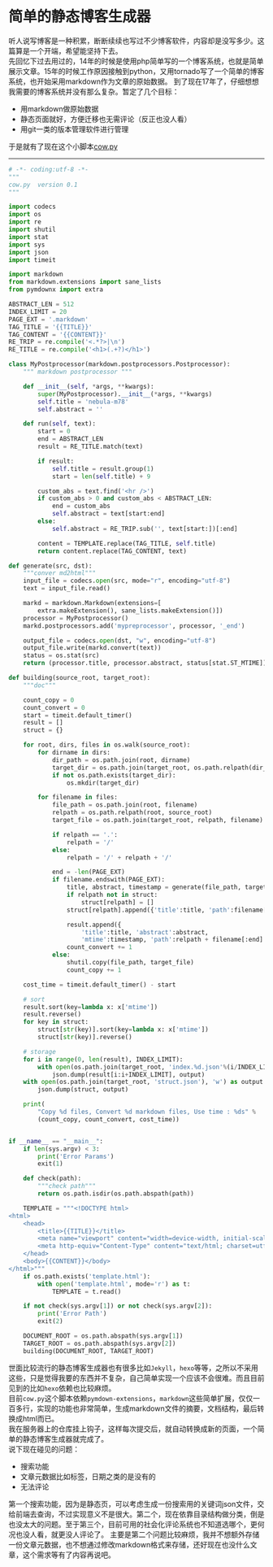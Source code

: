 # 简单的静态博客生成器  

听人说写博客是一种积累，断断续续也写过不少博客软件，内容却是没写多少。这篇算是一个开端，希望能坚持下去。  
先回忆下过去用过的，14年的时候是使用php简单写的一个博客系统，也就是简单展示文章。15年的时候工作原因接触到python，又用tornado写了一个简单的博客系统，也开始采用markdown作为文章的原始数据。
到了现在17年了，仔细想想我需要的博客系统并没有那么复杂。暂定了几个目标：

* 用markdown做原始数据  
* 静态页面就好，方便迁移也无需评论（反正也没人看）  
* 用git一类的版本管理软件进行管理  

于是就有了现在这个小脚本[cow.py](https://github.com/LaoQi/icode/tree/master/nebula/cow)

---------

```python
# -*- coding:utf-8 -*-
"""
cow.py  version 0.1
"""

import codecs
import os
import re
import shutil
import stat
import sys
import json
import timeit

import markdown
from markdown.extensions import sane_lists
from pymdownx import extra

ABSTRACT_LEN = 512
INDEX_LIMIT = 20
PAGE_EXT = '.markdown'
TAG_TITLE = '{{TITLE}}'
TAG_CONTENT = '{{CONTENT}}'
RE_TRIP = re.compile('<.*?>|\n')
RE_TITLE = re.compile('<h1>(.+?)</h1>')

class MyPostprocessor(markdown.postprocessors.Postprocessor):
    """ markdown postprocessor """

    def __init__(self, *args, **kwargs):
        super(MyPostprocessor).__init__(*args, **kwargs)
        self.title = 'nebula-m78'
        self.abstract = ''

    def run(self, text):
        start = 0
        end = ABSTRACT_LEN
        result = RE_TITLE.match(text)

        if result:
            self.title = result.group(1)
            start = len(self.title) + 9

        custom_abs = text.find('<hr />')
        if custom_abs > 0 and custom_abs < ABSTRACT_LEN:
            end = custom_abs
            self.abstract = text[start:end]
        else:
            self.abstract = RE_TRIP.sub('', text[start:])[:end]

        content = TEMPLATE.replace(TAG_TITLE, self.title)
        return content.replace(TAG_CONTENT, text)

def generate(src, dst):
    """conver md2html"""
    input_file = codecs.open(src, mode="r", encoding="utf-8")
    text = input_file.read()

    markd = markdown.Markdown(extensions=[
        extra.makeExtension(), sane_lists.makeExtension()])
    processor = MyPostprocessor()
    markd.postprocessors.add('mypreprocessor', processor, '_end')

    output_file = codecs.open(dst, "w", encoding="utf-8")
    output_file.write(markd.convert(text))
    status = os.stat(src)
    return (processor.title, processor.abstract, status[stat.ST_MTIME])

def building(source_root, target_root):
    """doc"""

    count_copy = 0
    count_convert = 0
    start = timeit.default_timer()
    result = []
    struct = {}

    for root, dirs, files in os.walk(source_root):
        for dirname in dirs:
            dir_path = os.path.join(root, dirname)
            target_dir = os.path.join(target_root, os.path.relpath(dir_path, source_root))
            if not os.path.exists(target_dir):
                os.mkdir(target_dir)

        for filename in files:
            file_path = os.path.join(root, filename)
            relpath = os.path.relpath(root, source_root)
            target_file = os.path.join(target_root, relpath, filename)

            if relpath == '.':
                relpath = '/'
            else:
                relpath = '/' + relpath + '/'

            end = -len(PAGE_EXT)
            if filename.endswith(PAGE_EXT):
                title, abstract, timestamp = generate(file_path, target_file[:end] + ".html")
                if relpath not in struct:
                    struct[relpath] = []
                struct[relpath].append({'title':title, 'path':filename[:end], 'mtime': timestamp})

                result.append({
                    'title':title, 'abstract':abstract,
                    'mtime':timestamp, 'path':relpath + filename[:end] + '.html'})
                count_convert += 1
            else:
                shutil.copy(file_path, target_file)
                count_copy += 1

    cost_time = timeit.default_timer() - start

    # sort
    result.sort(key=lambda x: x['mtime'])
    result.reverse()
    for key in struct:
        struct[str(key)].sort(key=lambda x: x['mtime'])
        struct[str(key)].reverse()

    # storage
    for i in range(0, len(result), INDEX_LIMIT):
        with open(os.path.join(target_root, 'index.%d.json'%(i/INDEX_LIMIT)), 'w') as output:
            json.dump(result[i:i+INDEX_LIMIT], output)
    with open(os.path.join(target_root, 'struct.json'), 'w') as output:
        json.dump(struct, output)

    print(
        "Copy %d files, Convert %d markdown files, Use time : %ds" %
        (count_copy, count_convert, cost_time))


if __name__ == "__main__":
    if len(sys.argv) < 3:
        print('Error Params')
        exit(1)

    def check(path):
        """check path"""
        return os.path.isdir(os.path.abspath(path))

    TEMPLATE = """<!DOCTYPE html>
<html>
    <head>
        <title>{{TITLE}}</title>
        <meta name="viewport" content="width=device-width, initial-scale=1" />
        <meta http-equiv="Content-Type" content="text/html; charset=utf-8">
    </head>
    <body>{{CONTENT}}</body>
</html>"""
    if os.path.exists('template.html'):
        with open('template.html', mode='r') as t:
            TEMPLATE = t.read()

    if not check(sys.argv[1]) or not check(sys.argv[2]):
        print('Error Path')
        exit(2)

    DOCUMENT_ROOT = os.path.abspath(sys.argv[1])
    TARGET_ROOT = os.path.abspath(sys.argv[2])
    building(DOCUMENT_ROOT, TARGET_ROOT)

```

世面比较流行的静态博客生成器也有很多比如`Jekyll`，`hexo`等等，之所以不采用这些，只是觉得我要的东西并不复杂，自己简单实现一个应该不会很难。而且目前见到的比如`hexo`依赖也比较麻烦。  
目前`cow.py`这个脚本依赖`pymdown-extensions`，`markdown`这些简单扩展，仅仅一百多行，实现的功能也非常简单，生成markdown文件的摘要，文档结构，最后转换成html而已。  
我在服务器上的仓库挂上钩子，这样每次提交后，就自动转换成新的页面，一个简单的静态博客生成器就完成了。  
说下现在碰见的问题：

* 搜索功能  
* 文章元数据比如标签，日期之类的是没有的  
* 无法评论  
  
第一个搜索功能，因为是静态页，可以考虑生成一份搜索用的关键词json文件，交给前端去查询，不过实现意义不是很大。第二个，现在依靠目录结构做分类，倒是也没太大的问题。至于第三个，目前可用的社会化评论系统也不知道选哪个，更何况也没人看，就更没人评论了。
主要是第二个问题比较麻烦，我并不想额外存储一份文章元数据，也不想通过修改markdown格式来存储，还好现在也没什么文章，这个需求等有了内容再说吧。